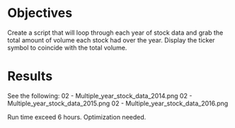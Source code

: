 # Objectives
Create a script that will loop through each year of stock data and grab the total amount of volume each stock had over the year.
Display the ticker symbol to coincide with the total volume.

# Results
See the following:
  02 - Multiple_year_stock_data_2014.png
  02 - Multiple_year_stock_data_2015.png
  02 - Multiple_year_stock_data_2016.png
  
  Run time exceed 6 hours. Optimization needed.
